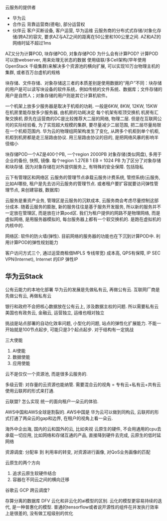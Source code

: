 
云服务的提供者
* 华为云
* 合作云 背靠运营商(德电), 部分运营权
* 伙伴云 客户买断设备, 客户运营, 华为运维
云服务商的分布式式存储/对象化存储/跨AZ的容灾, 要求AZ与AZ之间的距离在50公里和100公里之间. AZ和AZ的网络时延不超过1ms

AZ又分为计算POD, 块存储POD, 对象存储POD
为什么会有计算POD? 计算POD 可以放webserver, 用来处理无状态的数据
使用级联/多Cell架构(早年使用OpenStack 千级集群)来解决多个资源池的横向扩展, 
可以实现10万台物理主机的集群, 或者百万台虚机的规格

块存储、文件存储、对象存储这三者的本质差别是使用数据的“用户”不同：块存储的用户是可以读写块设备的软件系统，例如传统的文件系统、数据库；文件存储的用户是自然人；对象存储的用户则是其它计算机软件。

一个机架上放多少服务器是取决于机柜的功耗. 一般是6KW, 8KW, 12KW, 15KW
在机房里能存放多少服务器, 由机房的功耗决定
每个机架有柜顶交换机
机房有汇聚交换机
原先在运营商的DC是比较推荐大二层的网络, 物理二层. 但是在互联网公司的实际经验看, 为了实现超大规模的集群, 要尽量减少二层范围, 把二层尽量局限在一个机柜范围内. 华为云的物理组网架构发生了变化, 从跨多个机柜到单个机柜, 机柜到机房都是走三层路由协议. 用三层路由协议的目的, 是把网络风暴的影响半径缩小

块存储POD一个AZ是400个PB, 一个region 2000PB
对象存储(类似网盘), 多用于企业的备份, 快照, 镜像. 每个region 1.27EB
1 EB = 1024 PB
为了区分了对象存储和块存储. 因为对象存储在对外提供服务上, 有特殊的安全保障. 包括隐私

云下有管理区和网络区
云服务的管理节点承载云服务计费系统, 管控系统(云服务, 比如AI哪些, 租户是先去访问云服务的管理节点. 或者租户要扩容就要访问弹性管理节点, 来创建容器, 数据库)

云服务是重资产业务, 管理区是云服务的沉默成本, 云服务商会考虑尽量控制这部分成本. 随着云服务的膨胀, 新的服务往往是基于服务开发服务, 所以新的服务并不一定放在管理区, 而是放在计算pod区. 我们为租户提供的网路不是物理网络, 而是虚拟网络, 是用服务器模拟的, 每台服务器上都有一个软交换机的. 是跑在虚拟机的内核中的. 

网络区: 软件的防火墙(弹性). 目前网络的服务器的功能也在下沉到计算POD中. 利用计算POD的弹性规划能力

客户访问方式三个, 通过运营商租借MPLS 专线带宽) 成本高, QPS有保障, IP SEC VPN(Internet), Internet 的EIP 弹性IP


## 华为云Stack
公有云能力的本地化部署
华为云的发展是先做私有云, 再做公有云. 互联网厂商是先做公有云, 再做私有云

银行和政府不会把核心数据放在公有云上, 涉及数据主权的问题. 所以需要私有云
美国也有政务云, 金融云, 运营独立, 运维也相对独立

挑战是站点部署的自动化效率问题, 小型化的问题, 站点的弹性化扩展能力. 不能一开始就是100节点起步, 可能只是3个起点起步. 对于结构有一定挑战

三大使能
1. AI使能
2. 数据使能
3. 应用使能

云不是仅仅一个资源池, 而是很多云服务的. 

多级云管: 对存量的云资源也能纳管. 需要混合云的视角 = 专有云+私有云+共有云 使用云联邦的形式来打通. 

云联盟? 怎么实现
统一的面向租户一朵云的体验. 

AWS中国和AWS全球是割裂的. AWS中国是
华为云可以做到同构云, 云联邦的形式打通了两朵云的gap和边界, 在租户的视角上看一朵云. 

海外中企出海, 国内的云和国外的云, 比如央视
云原生的硬件, 不会用通用的cpu去承载一切应用, 比如网络和存储互通的产品, 直接降到硬件去完成, 云原生的低时延网络

资源调度: 分配率 到 利用率的转变, 对资源进行画像, 对QoS业务画像的匹配

云原生的两个方向
1. 追求云原生软硬件结合
2. 容器在不同云之间的横向迁移

谷歌云 GCP
跨云调度?

存算分离的数据库 DFV
云化和非云化的ai模型的区别. 云化的模型更容易持续的迭代, 是一种普惠化的模型. 
普通的tensorflow或者说开源性的组件在并发执行效率上是很差的, 没有做工程级别的优化

